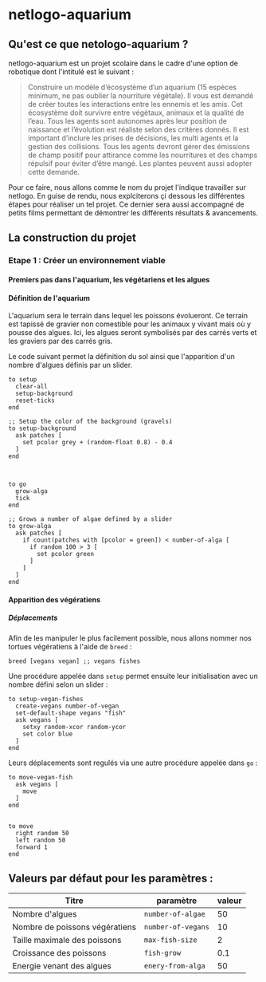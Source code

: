 # netlogo-aquarium

## Qu'est ce que netologo-aquarium ?

netlogo-aquarium est un projet scolaire dans le cadre d'une option de robotique dont l'intitulé est le suivant :
> Construire un modèle d’écosystème d’un aquarium (15 espèces minimum, ne pas oublier la nourriture végétale).
Il vous est demandé de créer toutes les interactions entre les ennemis et les amis.
Cet écosystème doit survivre entre végétaux, animaux et la qualité de l’eau.
Tous les agents sont autonomes après leur position de naissance et l’évolution est réaliste selon des critères donnés.
Il est important d’inclure les prises de décisions, les multi agents et la gestion des collisions.
Tous les agents devront gérer des émissions de champ positif pour attirance comme les nourritures et des champs répulsif pour éviter d’être mangé.
Les plantes peuvent aussi adopter cette demande.

Pour ce faire, nous allons comme le nom du projet l'indique travailler sur netlogo.
En guise de rendu, nous explciterons çi dessous les différentes étapes pour réaliser un tel projet.
Ce dernier sera aussi accompagné de petits films permettant de démontrer les différents résultats & avancements.

## La construction du projet

### Etape 1 : Créer un environnement viable

#### Premiers pas dans l'aquarium, les végétariens et les algues

#### Définition de l'aquarium

L'aquarium sera le terrain dans lequel les poissons évolueront.
Ce terrain est tapissé de gravier non comestible pour les animaux y vivant mais où y pousse des algues.
Ici, les algues seront symbolisés par des carrés verts et les graviers par des carrés gris.

Le code suivant permet la définition du sol ainsi que l'apparition d'un nombre d'algues définis par un slider.

```
to setup
  clear-all
  setup-background
  reset-ticks
end

;; Setup the color of the background (gravels)
to setup-background
  ask patches [
    set pcolor grey + (random-float 0.8) - 0.4
  ]
end



to go
  grow-alga
  tick
end

;; Grows a number of algae defined by a slider
to grow-alga
  ask patches [
    if count(patches with [pcolor = green]) < number-of-alga [
      if random 100 > 3 [
        set pcolor green
      ]
    ]
  ]
end
```

#### Apparition des végératiens

##### Déplacements

Afin de les manipuler le plus facilement possible, nous allons nommer nos tortues végératiens à l'aide de `breed` :
```
breed [vegans vegan] ;; vegans fishes
```

Une procédure appelée dans `setup` permet ensuite leur initialisation avec un nombre défini selon un slider :

```
to setup-vegan-fishes
  create-vegans number-of-vegan
  set-default-shape vegans "fish"
  ask vegans [
    setxy random-xcor random-ycor
    set color blue
  ]
end
```

Leurs déplacements sont regulés via une autre procédure appelée dans `go` :
```
to move-vegan-fish
  ask vegans [
    move
  ]
end


to move
  right random 50
  left random 50
  forward 1
end
```

## Valeurs par défaut pour les paramètres :

| Titre                          | paramètre          | valeur |
|--------------------------------|--------------------|--------|
| Nombre d'algues                | `number-of-algae`  | 50     |
| Nombre de poissons végératiens | `number-of-vegans` | 10     |
| Taille maximale des poissons   | `max-fish-size`    | 2      |
| Croissance des poissons        | `fish-grow`        | 0.1    |
| Energie venant des algues      | `enery-from-alga`  | 50     |
